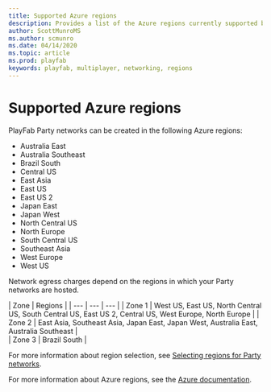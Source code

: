 ```yaml
---
title: Supported Azure regions
description: Provides a list of the Azure regions currently supported by PlayFab Party
author: ScottMunroMS
ms.author: scmunro
ms.date: 04/14/2020
ms.topic: article
ms.prod: playfab
keywords: playfab, multiplayer, networking, regions
---
```


# Supported Azure regions

PlayFab Party networks can be created in the following Azure regions:

- Australia East
- Australia Southeast
- Brazil South
- Central US
- East Asia
- East US
- East US 2
- Japan East
- Japan West
- North Central US
- North Europe
- South Central US
- Southeast Asia
- West Europe
- West US

Network egress charges depend on the regions in which your Party networks are hosted.

| Zone | Regions |
| --- | --- | --- |
| Zone 1 | West US, East US, North Central US, South Central US, East US 2, Central US, West Europe, North Europe |
| Zone 2 | East Asia, Southeast Asia, Japan East, Japan West, Australia East, Australia Southeast |  
| Zone 3 | Brazil South | 

For more information about region selection, see [Selecting regions for Party networks](concepts-regions.md#selecting-regions-for-party-networks).

For more information about Azure regions, see the [Azure documentation](https://azure.microsoft.com/global-infrastructure/regions/).
